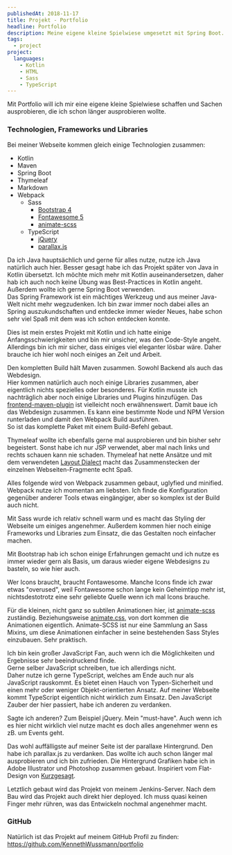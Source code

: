 ```yaml
---
publishedAt: 2018-11-17
title: Projekt - Portfolio
headline: Portfolio
description: Meine eigene kleine Spielwiese umgesetzt mit Spring Boot. Inklusive Kontaktformular und eigenem Captcha.
tags: 
  - project
project:
  languages:
    - Kotlin
    - HTML
    - Sass
    - TypeScript
---
```

Mit Portfolio will ich mir eine eigene kleine Spielwiese schaffen und Sachen ausprobieren, die ich schon länger ausprobieren wollte.

### Technologien, Frameworks und Libraries

Bei meiner Webseite kommen gleich einige Technologien zusammen:

* Kotlin
* Maven
* Spring Boot
* Thymeleaf
* Markdown
* Webpack
    * Sass
        * [Bootstrap 4](https://getbootstrap.com/)
        * [Fontawesome 5](https://fontawesome.com/)
        * [animate-scss](https://github.com/geoffgraham/animate.scss)
    * TypeScript
        * [jQuery](https://jquery.com/)
        * [parallax.js](https://github.com/wagerfield/parallax)

Da ich Java hauptsächlich und gerne für alles nutze, nutze ich Java natürlich auch hier.
Besser gesagt habe ich das Projekt später von Java in Kotlin übersetzt. Ich möchte mich mehr mit Kotlin
auseinandersetzen, daher hab ich auch noch keine Übung was Best-Practices in Kotlin angeht.
Außerdem wollte ich gerne Spring Boot verwenden.<br />
Das Spring Framework ist ein mächtiges Werkzeug und aus meiner Java-Welt nicht mehr wegzudenken.
Ich bin zwar immer noch dabei alles an Spring auszukundschaften und entdecke immer wieder Neues,
habe schon sehr viel Spaß mit dem was ich schon entdecken konnte.

Dies ist mein erstes Projekt mit Kotlin und ich hatte einige Anfangsschwierigkeiten und bin mir unsicher,
was den Code-Style angeht. Allerdings bin ich mir sicher, dass einiges viel eleganter lösbar wäre.
Daher brauche ich hier wohl noch einiges an Zeit und Arbeit.

Den kompletten Build hält Maven zusammen. Sowohl Backend als auch das Webdesign.<br />
Hier kommen natürlich auch noch einige Libraries zusammen, aber eigentlich nichts spezielles oder
besonderes. Für Kotlin musste ich nachträglich aber noch einige Libraries und Plugins hinzufügen.
Das [frontend-maven-plugin](https://github.com/eirslett/frontend-maven-plugin)
ist vielleicht noch erwähnenswert. Damit baue ich das Webdesign zusammen. Es kann eine bestimmte
Node und NPM Version runterladen und damit den Webpack Build ausführen.<br />
So ist das komplette Paket mit einem Build-Befehl gebaut.

Thymeleaf wollte ich ebenfalls gerne mal ausprobieren und bin bisher sehr begeistert.
Sonst habe ich nur JSP verwendet, aber mal nach links und rechts schauen kann nie schaden.
Thymeleaf hat nette Ansätze und mit dem verwendeten
[Layout Dialect](https://github.com/ultraq/thymeleaf-layout-dialect)
macht das Zusammenstecken der einzelnen Webseiten-Fragmente echt Spaß.

Alles folgende wird von Webpack zusammen gebaut, uglyfied und minified.<br />
Webpack nutze ich momentan am liebsten. Ich finde die Konfiguration gegenüber anderer Tools etwas
eingängiger, aber so komplex ist der Build auch nicht.

Mit Sass wurde ich relativ schnell warm und es macht das Styling der Webseite um einiges angenehmer.
Außerdem kommen hier noch einige Frameworks und Libraries zum Einsatz, die das Gestalten noch einfacher machen.<br/>

Mit Bootstrap hab ich schon einige Erfahrungen gemacht und ich nutze es immer wieder gern als Basis,
um daraus wieder eigene Webdesigns zu basteln, so wie hier auch.<br />

Wer Icons braucht, braucht Fontawesome. Manche Icons finde ich zwar etwas "overused", weil Fontawesome schon
lange kein Geheimtipp mehr ist, nichtsdestotrotz eine sehr geliebte Quelle wenn ich mal Icons brauche.<br/>

Für die kleinen, nicht ganz so subtilen Animationen hier, ist [animate-scss](https://github.com/geoffgraham/animate.scss) zuständig.
Beziehungsweise [animate.css](https://github.com/daneden/animate.css), von dort
kommen die Animationen eigentlich. Animate-SCSS ist nur eine Sammlung an Sass Mixins, um diese Animationen einfacher
in seine bestehenden Sass Styles einzubauen. Sehr praktisch.

Ich bin kein großer JavaScript Fan, auch wenn ich die Möglichkeiten und Ergebnisse sehr beeindruckend finde.<br />
Gerne selber JavaScript schreiben, tue ich allerdings nicht. <br />
Daher nutze ich gerne TypeScript, welches am Ende auch nur als JavaScript rauskommt. Es bietet einen Hauch
von Typen-Sicherheit und einen mehr oder weniger Objekt-orientierten Ansatz. Auf meiner Webseite kommt
TypeScript eigentlich nicht wirklich zum Einsatz. Den JavaScript Zauber der hier passiert, habe ich anderen
zu verdanken.<br />

Sagte ich anderen? Zum Beispiel jQuery. Mein "must-have". Auch wenn ich es hier nicht wirklich viel nutze
macht es doch alles angenehmer wenn es zB. um Events geht.<br />

Das wohl auffälligste auf meiner Seite ist der parallaxe Hintergrund. Den habe ich parallax.js zu verdanken.
Das wollte ich auch schon länger mal ausprobieren und ich bin zufrieden. Die Hintergrund Grafiken habe ich
in Adobe Illustrator und Photoshop zusammen gebaut. Inspiriert vom Flat-Design von
[Kurzgesagt](https://www.youtube.com/user/Kurzgesagt).

Letztlich gebaut wird das Projekt von meinem Jenkins-Server. Nach dem Bau wird das Projekt auch direkt
hier deployed. Ich muss quasi keinen Finger mehr rühren, was das Entwickeln nochmal angenehmer macht.

### GitHub
Natürlich ist das Projekt auf meinem GitHub Profil zu finden:
https://github.com/KennethWussmann/portfolio
